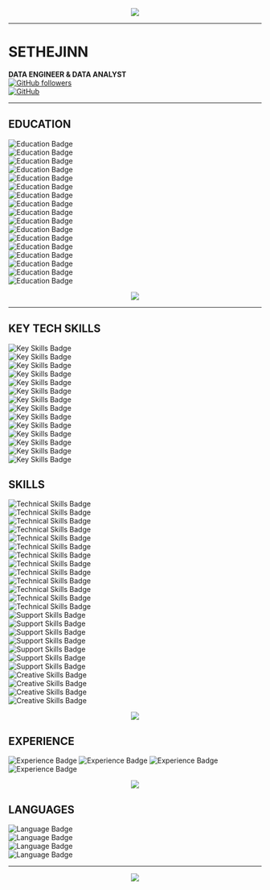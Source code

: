 <p align="center">
  <img src="https://readme-typing-svg.demolab.com?font=Play&size=60&pause=2000&color=green&center=true&random=true&width=700&height=79&lines=SETHEJINN" />
</a></p>

<hr style="border-color:green;">


# SETHEJINN
**DATA ENGINEER & DATA ANALYST**  
[![GitHub followers](https://img.shields.io/github/followers/sethejinn?style=social)](https://github.com/sethejinn)  
[![GitHub](https://img.shields.io/badge/GitHub-sethejinn-black?style=flat&logo=github)](https://github.com/sethejinn)  

<hr style="border-color:green;">

## EDUCATION

![Education Badge](https://img.shields.io/badge/Education-Master%20in%20Big%20Data%20%26%20Business%20Intelligence-brightgreen)  
![Education Badge](https://img.shields.io/badge/Education-MBA%20in%20Business%20Administration%20and%20Management-brightgreen)  
![Education Badge](https://img.shields.io/badge/Education-Systems%20Administration%20in%20Network-brightgreen)  
![Education Badge](https://img.shields.io/badge/Education-Cybersecurity%20Technician-brightgreen)  
![Education Badge](https://img.shields.io/badge/Education-Professional%20Certificate%20in%20Data%20Analysis-brightgreen)  
![Education Badge](https://img.shields.io/badge/Education-C2%20Proficient%20English%20Certificate-brightgreen)  
![Education Badge](https://img.shields.io/badge/Education-Professional%20Python%20Course-brightgreen)  
![Education Badge](https://img.shields.io/badge/Education-Data%20Structures%20in%20Python-brightgreen)  
![Education Badge](https://img.shields.io/badge/Education-Professional%20Git%20Course-brightgreen)  
![Education Badge](https://img.shields.io/badge/Education-Bash%20Scripting%20%E2%80%93%20DevOps%20Bootcamp-brightgreen)  
![Education Badge](https://img.shields.io/badge/Education-Complete%20Python%20Game%20Development%20Course-brightgreen)  
![Education Badge](https://img.shields.io/badge/Education-MySQL%20Course-brightgreen)  
![Education Badge](https://img.shields.io/badge/Education-From%20Dirty%20Data%20to%20Clean%20Data-brightgreen)  
![Education Badge](https://img.shields.io/badge/Education-Prepare%20Data%20for%20Exploration-brightgreen)  
![Education Badge](https://img.shields.io/badge/Education-Data--driven%20Decision%20Making-brightgreen)  
![Education Badge](https://img.shields.io/badge/Education-Computational%20Data%20Analysis-brightgreen)  
![Education Badge](https://img.shields.io/badge/Education-Analyze%20Data%20to%20Answer%20Questions-brightgreen)  

<p align="center">
    <img src="https://media.tenor.com/ONv6f0zBNFYAAAAj/hugging-grogu.gif" />
  </a>
</p>

<hr style="border-color:green;">

## KEY TECH SKILLS  
![Key Skills Badge](https://img.shields.io/badge/Skills-SQL%20%28PostgreSQL%2C%20MySQL%29-green)  
![Key Skills Badge](https://img.shields.io/badge/Skills-Python-green)  
![Key Skills Badge](https://img.shields.io/badge/Skills-Polars-green)  
![Key Skills Badge](https://img.shields.io/badge/Skills-Pandas-green)  
![Key Skills Badge](https://img.shields.io/badge/Skills-Excel%20%26%20PowerBI-green)  
![Key Skills Badge](https://img.shields.io/badge/Skills-HTML%20%26%20CSS-green)  
![Key Skills Badge](https://img.shields.io/badge/Skills-Git%2C%20GitHub%20%26%20Bitbucket-green)  
![Key Skills Badge](https://img.shields.io/badge/Skills-ETL-green)  
![Key Skills Badge](https://img.shields.io/badge/Skills-Data%20Visualization-green)  
![Key Skills Badge](https://img.shields.io/badge/Skills-Systems%20Administration-green)  
![Key Skills Badge](https://img.shields.io/badge/Skills-Virtualization-green)  
![Key Skills Badge](https://img.shields.io/badge/Skills-Active%20Directory-green)  
![Key Skills Badge](https://img.shields.io/badge/Skills-Advanced%20troubleshooting-green)  
![Key Skills Badge](https://img.shields.io/badge/Skills-Project%20Management%20%28Jira%29-green)  

## SKILLS
<p align="center"> </p>

![Technical Skills Badge](https://img.shields.io/badge/Skills-Database%20Administration-lightblue)  
![Technical Skills Badge](https://img.shields.io/badge/Skills-Programming%20Languages-lightblue)  
![Technical Skills Badge](https://img.shields.io/badge/Skills-Data%20Engineering-lightblue)  
![Technical Skills Badge](https://img.shields.io/badge/Skills-Data%20Visualization-lightblue)  
![Technical Skills Badge](https://img.shields.io/badge/Skills-Web%20Design-lightblue)  
![Technical Skills Badge](https://img.shields.io/badge/Skills-Hardware%20Maintenance-lightblue)  
![Technical Skills Badge](https://img.shields.io/badge/Skills-Remote%20Connections-lightblue)  
![Technical Skills Badge](https://img.shields.io/badge/Skills-Active%20Directory-lightblue)  
![Technical Skills Badge](https://img.shields.io/badge/Skills-DNS%20and%20Networks-lightblue)  
![Technical Skills Badge](https://img.shields.io/badge/Skills-Operating%20Systems-lightblue)  
![Technical Skills Badge](https://img.shields.io/badge/Skills-Security-lightblue)  
![Technical Skills Badge](https://img.shields.io/badge/Skills-Virtualization-lightblue)  
![Technical Skills Badge](https://img.shields.io/badge/Skills-Version%20Control-lightblue)  
![Support Skills Badge](https://img.shields.io/badge/Skills-Technical%20Support-orange)  
![Support Skills Badge](https://img.shields.io/badge/Skills-Corporate%20Environments-orange)  
![Support Skills Badge](https://img.shields.io/badge/Skills-Management%20Tools-orange)  
![Support Skills Badge](https://img.shields.io/badge/Skills-Agile%20Project%20Management-orange)  
![Support Skills Badge](https://img.shields.io/badge/Skills-Recruiting-orange)  
![Support Skills Badge](https://img.shields.io/badge/Skills-Technical%20Assessment-orange)  
![Support Skills Badge](https://img.shields.io/badge/Skills-Training-orange)  
![Creative Skills Badge](https://img.shields.io/badge/Skills-Game%20Development-yellow)  
![Creative Skills Badge](https://img.shields.io/badge/Skills-Video%20Games%20and%20Streaming-yellow)  
![Creative Skills Badge](https://img.shields.io/badge/Skills-Team%20Coordination-yellow)  
![Creative Skills Badge](https://img.shields.io/badge/Skills-Social%20Media%20and%20Marketing-yellow)  


<p align="center">
      <img src="https://github-readme-stats.vercel.app/api?username=sethejinn&theme=transparent&show_icons=true">
      <a href="https://github.com/iceyami/github-readme-stats">
      </a><p>

## EXPERIENCE

![Experience Badge](https://img.shields.io/badge/Experience-Data%20Engineer%20-%23FF5733)
![Experience Badge](https://img.shields.io/badge/Experience-Data%20Analyst-%23FF5733)
![Experience Badge](https://img.shields.io/badge/Experience-N2%20Support%20Technician-%23FF5733)
![Experience Badge](https://img.shields.io/badge/Experience-IT%20Technician-%23FF5733)

<p align="center">
    <img src="https://media.tenor.com/MOFonahEVKUAAAAi/xs19-baby-yoda.gif" />
  </a>
</p>

## LANGUAGES  
![Language Badge](https://img.shields.io/badge/Language-C2%20Spanish%20%28bilingual%29-0056D2)  
![Language Badge](https://img.shields.io/badge/Language-C2%20English%20%28bilingual%29-0056D2)  
![Language Badge](https://img.shields.io/badge/Language-B2%20French-0056D2)  
![Language Badge](https://img.shields.io/badge/Language-HSK%20Level%202%20Chinese-0056D2)  

<hr style="border-color:green;">
<p></p>

<p align="center">
    <img src="https://media1.tenor.com/m/RYJZjeM7FPYAAAAd/leaves-thanks.gif" />
  </a>
</p>

